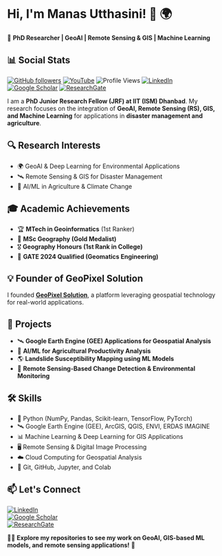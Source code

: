 # Hi, I'm Manas Utthasini! 👋 🌍  

🚀 **PhD Researcher | GeoAI | Remote Sensing & GIS | Machine Learning**  
## 📊 Social Stats  
[![GitHub followers](https://img.shields.io/github/followers/manas-geo?style=social)](https://github.com/manas-geo?tab=followers)  [![YouTube](https://img.shields.io/badge/YouTube-Subscribe-red?logo=youtube)](https://www.youtube.com/@GeoPixelSolution)  ![Profile Views](https://komarev.com/ghpvc/?username=manas-geo&color=blue)  [![LinkedIn](https://img.shields.io/badge/LinkedIn-Connect-blue?logo=linkedin)](https://www.linkedin.com/in/manas-geo-rsgis/)  [![Google Scholar](https://img.shields.io/badge/Google%20Scholar-View-lightgrey?logo=googlescholar)](https://scholar.google.com/citations?user=sorA7ccAAAAJ&hl=en)  [![ResearchGate](https://img.shields.io/badge/ResearchGate-Profile-green?logo=researchgate)](https://www.researchgate.net/profile/Manas-Utthasini)  

I am a **PhD Junior Research Fellow (JRF) at IIT (ISM) Dhanbad**. My research focuses on the integration of **GeoAI, Remote Sensing (RS), GIS, and Machine Learning** for applications in **disaster management and agriculture**.  

## 🔍 Research Interests  
- 🌍 GeoAI & Deep Learning for Environmental Applications 
- 🛰 Remote Sensing & GIS for Disaster Management  
- 🌱 AI/ML in Agriculture & Climate Change  

## 🎓 Academic Achievements
- 🏆 **MTech in Geoinformatics** (1st Ranker)  
- 🥇 **MSc Geography (Gold Medalist)**
- 🎖 **Geography Honours (1st Rank in College)**
- 🏅 **GATE 2024 Qualified (Geomatics Engineering)**  

## 💡 Founder of GeoPixel Solution  
I founded **[GeoPixel Solution](https://sites.google.com/view/geopixelsolution/home?authuser=0)**, a platform leveraging geospatial technology for real-world applications.

## 🚀 Projects  
- 🛰 **Google Earth Engine (GEE) Applications for Geospatial Analysis**
- 🌾 **AI/ML for Agricultural Productivity Analysis** 
- 🌎 **Landslide Susceptibility Mapping using ML Models**  
- 📡 **Remote Sensing-Based Change Detection & Environmental Monitoring**  

## 🛠 Skills  
- 🐍 Python (NumPy, Pandas, Scikit-learn, TensorFlow, PyTorch)  
- 🛰 Google Earth Engine (GEE), ArcGIS, QGIS, ENVI, ERDAS IMAGINE  
- 📊 Machine Learning & Deep Learning for GIS Applications  
- 🖥️ Remote Sensing & Digital Image Processing  
- ☁️ Cloud Computing for Geospatial Analysis  
- 🔧 Git, GitHub, Jupyter, and Colab  

## 📫 Let's Connect  
[![LinkedIn](https://img.shields.io/badge/LinkedIn-Connect-blue?logo=linkedin)](https://www.linkedin.com/in/manas-geo-rsgis/)  
[![Google Scholar](https://img.shields.io/badge/Google%20Scholar-View-lightgrey?logo=googlescholar)](https://scholar.google.com/citations?user=sorA7ccAAAAJ&hl=en)  
[![ResearchGate](https://img.shields.io/badge/ResearchGate-Profile-green?logo=researchgate)](https://www.researchgate.net/profile/Manas-Utthasini)  

👨‍💻 **Explore my repositories to see my work on GeoAI, GIS-based ML models, and remote sensing applications!** 🚀  
